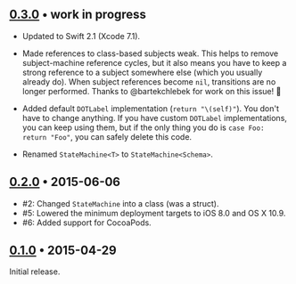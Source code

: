 ## [0.3.0][] • work in progress

- Updated to Swift 2.1 (Xcode 7.1).

- Made references to class-based subjects weak.  This helps to remove
  subject-machine reference cycles, but it also means you have to keep a
  strong reference to a subject somewhere else (which you usually already do).
  When subject references become `nil`, transitions are no longer performed.
  Thanks to @bartekchlebek for work on this issue! :clap:

- Added default `DOTLabel` implementation (`return "\(self)"`).  You don't
  have to change anything.  If you have custom `DOTLabel` implementations,
  you can keep using them, but if the only thing you do is `case Foo: return
  "Foo"`, you can safely delete this code.

- Renamed `StateMachine<T>` to `StateMachine<Schema>`.


## [0.2.0][] • 2015-06-06

- #2: Changed `StateMachine` into a class (was a struct).
- #5: Lowered the minimum deployment targets to iOS 8.0 and OS X 10.9.
- #6: Added support for CocoaPods.


## [0.1.0][] • 2015-04-29

Initial release.


  [0.3.0]: https://github.com/macoscope/SwiftyStateMachine/compare/0.2.0...0.3.0
  [0.2.0]: https://github.com/macoscope/SwiftyStateMachine/compare/0.1.0...0.2.0
  [0.1.0]: https://github.com/macoscope/SwiftyStateMachine/compare/928b1d1...0.1.0
